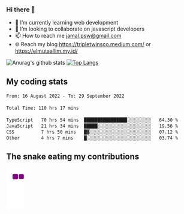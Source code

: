### Hi there 👋

<!--
**padepokanpenguin/padepokanpenguin** is a ✨ _special_ ✨ repository because its `README.md` (this file) appears on your GitHub profile.
-->

- 🌱 I’m currently learning  web development
- 👯 I’m looking to collaborate on javascript developers
- 📫 How to reach me jamal.psw@gmail.com
- 🌐 Reach my blog https://tripletwinsco.medium.com/ or https://elmutaallim.my.id/

![Anurag's github stats](https://github-readme-stats.vercel.app/api?username=padepokanpenguin&count_private=true&disable_animations=false&show_icons=true&theme=default)
[![Top Langs](https://github-readme-stats.vercel.app/api/top-langs/?username=padepokanpenguin&theme=default&layout=compact)](https://github.com/padepokanpenguin)

## My coding stats

<!--START_SECTION:waka-->

```text
From: 16 August 2022 - To: 29 September 2022

Total Time: 110 hrs 17 mins

TypeScript   70 hrs 54 mins  ████████████████░░░░░░░░░   64.30 %
JavaScript   21 hrs 34 mins  █████░░░░░░░░░░░░░░░░░░░░   19.56 %
CSS          7 hrs 50 mins   █▓░░░░░░░░░░░░░░░░░░░░░░░   07.12 %
Other        4 hrs 7 mins    █░░░░░░░░░░░░░░░░░░░░░░░░   03.74 %
```

<!--END_SECTION:waka-->


## The snake eating my contributions
![snake gif](https://github.com/padepokanpenguin/padepokanpenguin/blob/output/github-contribution-grid-snake.gif)

